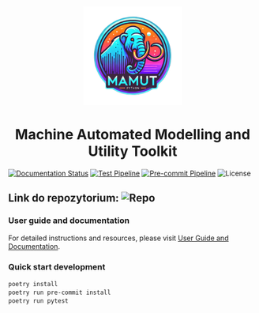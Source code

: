 <div align="center">
<img src="https://raw.githubusercontent.com/przybytniowskaj/AutoML2/refs/heads/main/docs/source/_static/logo.webp" alt="MAMUT Logo" width="200"/>

# Machine Automated Modelling and Utility Toolkit
</div>

[![Documentation Status](https://readthedocs.org/projects/mamut/badge/?version=latest)](https://mamut.readthedocs.io/en/latest/?badge=latest)
[![Test Pipeline](https://github.com/przybytniowskaj/AutoML2/actions/workflows/tests.yml/badge.svg)](https://github.com/przybytniowskaj/AutoML2/actions/workflows/tests.yml)
[![Pre-commit Pipeline](https://github.com/przybytniowskaj/AutoML2/actions/workflows/pre-commit.yaml/badge.svg)](https://github.com/przybytniowskaj/AutoML2/actions/workflows/pre-commit.yaml)
![License](https://img.shields.io/github/license/przybytniowskaj/AutoML2)


## Link do repozytorium: ![Repo](https://github.com/przybytniowskaj/AutoML2/)

### User guide and documentation
For detailed instructions and resources, please visit [User Guide and Documentation](https://mamut.readthedocs.io/en/latest/).

### Quick start development
```sh
poetry install
poetry run pre-commit install
poetry run pytest
```

